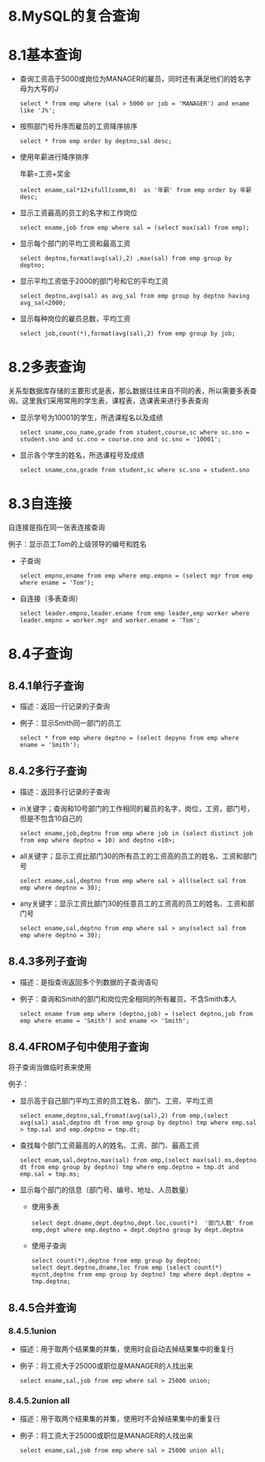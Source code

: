 # 8.MySQL的复合查询

# 8.1基本查询

- 查询工资高于5000或岗位为MANAGER的雇员，同时还有满足他们的姓名字母为大写的J

  ```mysql
  select * from emp where (sal > 5000 or job = 'MANAGER') and ename like 'J%';
  ```

  

- 按照部门号升序而雇员的工资降序排序

  ```mysql
  select * from emp order by deptno,sal desc;
  ```

  

- 使用年薪进行降序排序

  年薪=工资+奖金

  ```mysql
  select ename,sal*12+ifull(comm,0)  as '年薪' from emp order by 年薪desc;
  ```

  

- 显示工资最高的员工的名字和工作岗位

  ```mysql
  select ename,job from emp where sal = (select max(sal) from emp);
  ```

  

- 显示每个部门的平均工资和最高工资

  ```mysql
  select deptno,format(avg(sal),2) ,max(sal) from emp group by deptno;
  ```

  

- 显示平均工资低于2000的部门号和它的平均工资

  ```mysql
  select deptno,avg(sal) as avg_sal from emp group by deptno having avg_sal<2000;
  ```

  

- 显示每种岗位的雇员总数，平均工资

  ```mysql
  select job,count(*),format(avg(sal),2) from emp group by job;
  ```

  

# 8.2多表查询

关系型数据库存储的主要形式是表，那么数据往往来自不同的表，所以需要多表查询。这里我们采用常用的学生表，课程表，选课表来进行多表查询

- 显示学号为10001的学生，所选课程名以及成绩

  ```mysql
  select sname,cou_name,grade from student,course,sc where sc.sno = student.sno and sc.cno = course.cno and sc.sno = '10001';
  ```

  

- 显示各个学生的姓名，所选课程号及成绩

  ```mysql
  select sname,cno,grade from student,sc where sc.sno = student.sno
  ```

  

# 8.3自连接

自连接是指在同一张表连接查询

例子：显示员工Tom的上级领导的编号和姓名

- 子查询

  ```mysql
  select empno,ename from emp where emp.empno = (select mgr from emp where ename = 'Tom');
  ```

  

- 自连接（多表查询）

  ```mysql
  select leader.empno,leader.ename from emp leader,emp worker where leader.empno = worker.mgr and worker.ename = 'Tom';
  ```

  

# 8.4子查询

## 8.4.1单行子查询

- 描述：返回一行记录的子查询

- 例子：显示Smith同一部门的员工

  ```mysql
  select * from emp where deptno = (select depyno from emp where ename = 'Smith');
  ```

  

## 8.4.2多行子查询

- 描述：返回多行记录的子查询

- in关键字；查询和10号部门的工作相同的雇员的名字，岗位，工资，部门号，但是不包含10自己的

  ```mysql
  select ename,job,deptno from emp where job in (select distinct job from emp where deptno = 10) and deptno <10>;
  ```

  

- all关键字；显示工资比部门30的所有员工的工资高的员工的姓名、工资和部门号

  ```mysql
  select ename,sal,deptno from emp where sal > all(select sal from emp where deptno = 30);
  ```

  

- any关键字；显示工资比部门30的任意员工的工资高的员工的姓名、工资和部门号

  ```mysql
  select ename,sal,deptno from emp where sal > any(select sal from emp where deptno = 30);
  ```

  

## 8.4.3多列子查询

- 描述：是指查询返回多个列数据的子查询语句

- 例子：查询和Smith的部门和岗位完全相同的所有雇员，不含Smith本人

  ```mysql
  select ename from emp where (deptno,job) = (select deptno,job from emp where ename = 'Smith') and ename <> 'Smith';
  ```

  

## 8.4.4FROM子句中使用子查询

将子查询当做临时表来使用

例子：

- 显示高于自己部门平均工资的员工姓名、部门、工资、平均工资

  ```mysql
  select ename,deptno,sal,fromat(avg(sal),2) from emp,(select avg(sal) asal,deptno dt from emp group by deptno) tmp where emp.sal > tmp.sal and emp.deptno = tmp.dt;
  ```

  

- 查找每个部门工资最高的人的姓名、工资、部门、最高工资

  ```mysql
  select enam,sal,deptno,max(sal) from emp,(select max(sal) ms,deptno dt from emp group by deptno) tmp where emp.deptno = tmp.dt and emp.sal = tmp.ms;
  ```

  

- 显示每个部门的信息（部门号、编号、地址、人员数量）

  - 使用多表

    ```mysql
    select dept.dname,dept.deptno,dept.loc,count(*)  '部门人数' from emp,dept where emp.deptno = dept.deptno group by dept.deptno
    ```

    

  - 使用子查询

    ```mysql
    select count(*),deptno from emp group by deptno;
    select dept.deptno,dname,loc from emp (select count(*) mycnt,deptno from emp group by deptno) tmp where dept.deptno = tmp.deptno;
    ```

    

## 8.4.5合并查询

### 8.4.5.1union

- 描述：用于取两个结果集的并集，使用时会自动去掉结果集中的重复行

- 例子：将工资大于25000或职位是MANAGER的人找出来

  ```mysql
  select ename,sal,job from emp where sal > 25000 union;
  ```

  

### 8.4.5.2union all

- 描述：用于取两个结果集的并集，使用时不会掉结果集中的重复行

- 例子：将工资大于25000或职位是MANAGER的人找出来

  ```
  select ename,sal,job from emp where sal > 25000 union all;
  ```

  